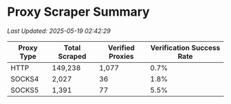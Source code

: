 # Proxy Scraper Summary

_Last Updated: 2025-05-19 02:42:29_

| Proxy Type | Total Scraped | Verified Proxies | Verification Success Rate |
|------------|--------------|------------------|--------------------------|
| HTTP | 149,238 | 1,077 | 0.7% |
| SOCKS4 | 2,027 | 36 | 1.8% |
| SOCKS5 | 1,391 | 77 | 5.5% |
